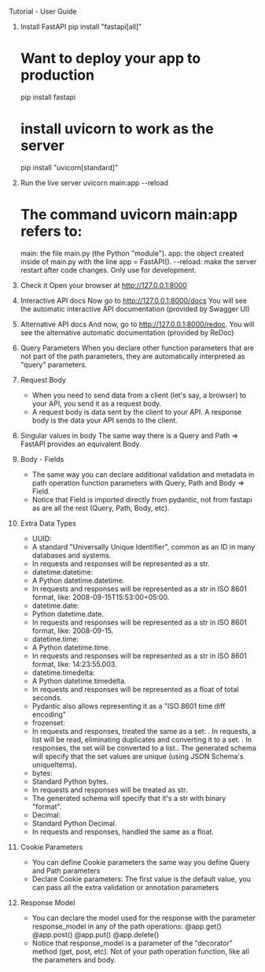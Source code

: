 Tutorial - User Guide
1. Install FastAPI
    pip install "fastapi[all]"

    # Want to deploy your app to production
    pip install fastapi

    # install uvicorn to work as the server
    pip install "uvicorn[standard]"

2. Run the live server
    uvicorn main:app --reload
    
    # The command uvicorn main:app refers to:
    main: the file main.py (the Python "module").
    app: the object created inside of main.py with the line app = FastAPI().
    --reload: make the server restart after code changes. Only use for development.

3. Check it
    Open your browser at http://127.0.0.1:8000

4. Interactive API docs
    Now go to http://127.0.0.1:8000/docs
    You will see the automatic interactive API documentation (provided by Swagger UI)

5. Alternative API docs
    And now, go to http://127.0.0.1:8000/redoc.
    You will see the alternative automatic documentation (provided by ReDoc)

6. Query Parameters
    When you declare other function parameters that are not part of the path parameters, they are automatically interpreted as "query" parameters.

7. Request Body
    + When you need to send data from a client (let's say, a browser) to your API, you send it as a request body.
    + A request body is data sent by the client to your API. A response body is the data your API sends to the client.

8. Singular values in body
    The same way there is a Query and Path => FastAPI provides an equivalent Body.

9. Body - Fields
    + The same way you can declare additional validation and metadata in path operation function parameters with Query, Path and Body => Field.
    + Notice that Field is imported directly from pydantic, not from fastapi as are all the rest (Query, Path, Body, etc).

10. Extra Data Types
    + UUID:
    - A standard "Universally Unique Identifier", common as an ID in many databases and systems.
    - In requests and responses will be represented as a str.
    + datetime.datetime:
    - A Python datetime.datetime.
    - In requests and responses will be represented as a str in ISO 8601 format, like: 2008-09-15T15:53:00+05:00.
    + datetime.date:
    - Python datetime.date.
    - In requests and responses will be represented as a str in ISO 8601 format, like: 2008-09-15.
    + datetime.time:
    - A Python datetime.time.
    - In requests and responses will be represented as a str in ISO 8601 format, like: 14:23:55.003.
    + datetime.timedelta:
    - A Python datetime.timedelta.
    - In requests and responses will be represented as a float of total seconds.
    - Pydantic also allows representing it as a "ISO 8601 time diff encoding"
    + frozenset:
    - In requests and responses, treated the same as a set:
        . In requests, a list will be read, eliminating duplicates and converting it to a set.
        . In responses, the set will be converted to a list.. The generated schema will specify that the set values are unique (using JSON Schema's uniqueItems).
    + bytes:
    - Standard Python bytes.
    - In requests and responses will be treated as str.
    - The generated schema will specify that it's a str with binary "format".
    + Decimal:
    - Standard Python Decimal.
    - In requests and responses, handled the same as a float.

11. Cookie Parameters
    + You can define Cookie parameters the same way you define Query and Path parameters
    + Declare Cookie parameters: The first value is the default value, you can pass all the extra validation or annotation parameters

12. Response Model
    + You can declare the model used for the response with the parameter response_model in any of the path operations:
    @app.get()
    @app.post()
    @app.put()
    @app.delete()
    + Notice that response_model is a parameter of the "decorator" method (get, post, etc). Not of your path operation function, like all the parameters and body.